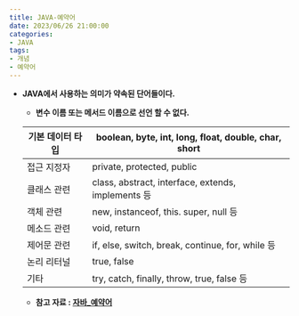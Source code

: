 ```yaml
---
title: JAVA-예약어
date: 2023/06/26 21:00:00
categories:
- JAVA
tags:
- 개념
- 예약어
---
```


- **JAVA에서 사용하는 의미가 약속된 단어들이다.**
    - **변수 이름 또는 메서드 이름으로 선언 할 수 없다.**
    
    | 기본 데이터 타입 | boolean, byte, int, long, float, double, char, short |
    | --- | --- |
    | 접근 지정자 | private, protected, public |
    | 클래스 관련 | class, abstract, interface, extends, implements 등 |
    | 객체 관련 | new, instanceof, this. super, null 등 |
    | 메소드 관련 | void, return |
    | 제어문 관련 | if, else, switch, break, continue, for, while 등 |
    | 논리 리터널 | true, false |
    | 기타 | try, catch, finally, throw, true, false 등 |
    - **참고 자료 : [자바_예약어](http://wiki.hash.kr/index.php/%EC%9E%90%EB%B0%94_%EC%98%88%EC%95%BD%EC%96%B4)**